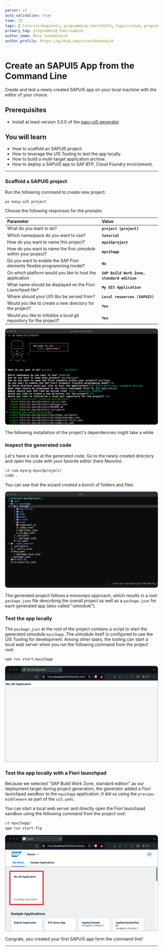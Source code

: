```yaml
---
parser: v2
auto_validation: true
time: 15
tags: [ tutorial>beginner, programming-tool>html5, topic>cloud, programming-tool>javascript, software-product>sap-business-technology-platform, tutorial>free-tier]
primary_tag: programming-tool>sapui5
author_name: Nico Schoenteich
author_profile: https://github.com/nicoschoenteich
---
```


# Create an SAPUI5 App from the Command Line
<!-- description --> Create and test a newly created SAPUI5 app on your local machine with the editor of your choice.

## Prerequisites
 - Install at least version 3.0.0 of the [easy-ui5 generator](cp-cf-sapui5-local-setup)

## You will learn
  - How to scaffold an SAPUI5 project.
  - How to leverage the UI5 Tooling to test the app locally.
  - How to build a multi-target application archive.
  - How to deploy a SAPUI5 app to SAP BTP, Cloud Foundry environment.

---

### Scaffold a SAPUI5 project

Run the following command to create new project:

```
yo easy-ui5 project
```

Choose the following responses for the prompts:

| Parameter     | Value
| :------------- | :-------------
| What do you want to do? | **`project [project]`**
| Which namespace do you want to use? | **`tutorial`**
| How do you want to name this project? | **`myui5project`**
| How do you want to name the first uimodule within your project? | **`myui5app`**
| Do you want to enable the SAP Fiori elements flexible programming model? | **`No`**
| On which platform would you like to host the application | **`SAP Build Work Zone, standard edition`**
| What name should be displayed on the Fiori Launchpad tile? | **`My UI5 Application`**
| Where should your UI5 libs be served from? | **`Local resources (SAPUI5)`**
| Would you like to create a new directory for the project? | **`Yes`**
| Would you like to initialize a local git repository for the project? | **`Yes`**

![yo](./yo.png)

The following installation of the project's dependencies might take a while.

### Inspect the generated code

Let's have a look at the generated code. Go to the newly created directory and open the code with your favorite editor (here Neovim):

```Bash
cd com.myorg.myui5project/
code .
```

You can see that the wizard created a bunch of folders and files.

![neovim](./neovim.png)

The generated project follows a monorepo approach, which results in a root `package.json` file describing the overall project as well as a `package.json` for each generated app (also called "uimodule").

### Test the app locally

The `package.json` at the root of the project contains a script to start the generated uimodule `myui5app`. The uimodule itself is configured to use the UI5 Tooling for development. Among other tasks, the tooling can start a local web server when you run the following command from the project root:

```Bash
npm run start:myui5app
```

![local](./local.png)

### Test the app locally with a Fiori launchpad

Because we selected "SAP Build Work Zone, standard edition" as our deployment target during project generation, the generator added a Fiori launchpad sandbox to the `myui5app` application. It did so using the `preview-middleware` as part of the `ui5.yaml`.

You can start a local web server and directly open the Fiori launchpad sandbox using the following command from the project root:

```Bash
cd myui5app/
npm run start-flp
```

![flp](./flp.png)

Congrats, you created your first SAPUI5 app form the command line!

---
